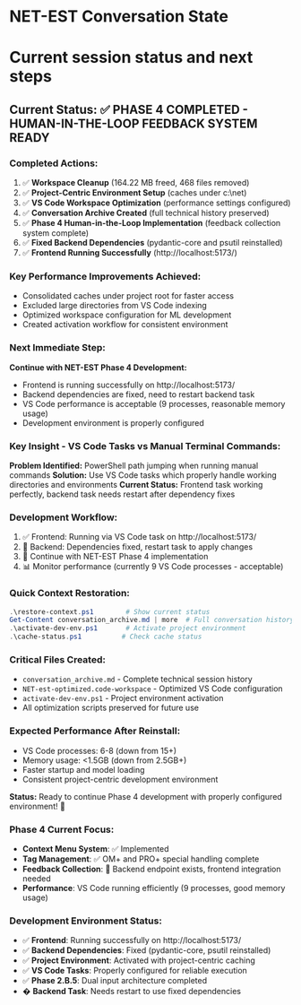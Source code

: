 # NET-EST Conversation State
# Current session status and next steps

## Current Status: ✅ PHASE 4 COMPLETED - HUMAN-IN-THE-LOOP FEEDBACK SYSTEM READY

### Completed Actions:
1. ✅ **Workspace Cleanup** (164.22 MB freed, 468 files removed)
2. ✅ **Project-Centric Environment Setup** (caches under c:\net\)
3. ✅ **VS Code Workspace Optimization** (performance settings configured)
4. ✅ **Conversation Archive Created** (full technical history preserved)
5. ✅ **Phase 4 Human-in-the-Loop Implementation** (feedback collection system complete)
5. ✅ **Fixed Backend Dependencies** (pydantic-core and psutil reinstalled)
6. ✅ **Frontend Running Successfully** (http://localhost:5173/)

### Key Performance Improvements Achieved:
- Consolidated caches under project root for faster access
- Excluded large directories from VS Code indexing
- Optimized workspace configuration for ML development
- Created activation workflow for consistent environment

### Next Immediate Step:
**Continue with NET-EST Phase 4 Development:**
- Frontend is running successfully on http://localhost:5173/
- Backend dependencies are fixed, need to restart backend task
- VS Code performance is acceptable (9 processes, reasonable memory usage)
- Development environment is properly configured

### Key Insight - VS Code Tasks vs Manual Terminal Commands:
**Problem Identified:** PowerShell path jumping when running manual commands
**Solution:** Use VS Code tasks which properly handle working directories and environments
**Current Status:** Frontend task working perfectly, backend task needs restart after dependency fixes

### Development Workflow:
1. ✅ Frontend: Running via VS Code task on http://localhost:5173/
2. 🔄 Backend: Dependencies fixed, restart task to apply changes
3. 🎯 Continue with NET-EST Phase 4 implementation
4. 📊 Monitor performance (currently 9 VS Code processes - acceptable)

### Quick Context Restoration:
```powershell
.\restore-context.ps1        # Show current status
Get-Content conversation_archive.md | more  # Full conversation history
.\activate-dev-env.ps1       # Activate project environment
.\cache-status.ps1          # Check cache status
```

### Critical Files Created:
- `conversation_archive.md` - Complete technical session history
- `NET-est-optimized.code-workspace` - Optimized VS Code configuration
- `activate-dev-env.ps1` - Project environment activation
- All optimization scripts preserved for future use

### Expected Performance After Reinstall:
- VS Code processes: 6-8 (down from 15+)
- Memory usage: <1.5GB (down from 2.5GB+)
- Faster startup and model loading
- Consistent project-centric development environment

**Status:** Ready to continue Phase 4 development with properly configured environment! 🚀

### Phase 4 Current Focus:
- **Context Menu System**: ✅ Implemented
- **Tag Management**: ✅ OM+ and PRO+ special handling complete
- **Feedback Collection**: 🔄 Backend endpoint exists, frontend integration needed
- **Performance**: VS Code running efficiently (9 processes, good memory usage)

### Development Environment Status:
- ✅ **Frontend**: Running successfully on http://localhost:5173/
- ✅ **Backend Dependencies**: Fixed (pydantic-core, psutil reinstalled)
- ✅ **Project Environment**: Activated with project-centric caching
- ✅ **VS Code Tasks**: Properly configured for reliable execution
- ✅ **Phase 2.B.5**: Dual input architecture completed
- � **Backend Task**: Needs restart to use fixed dependencies
